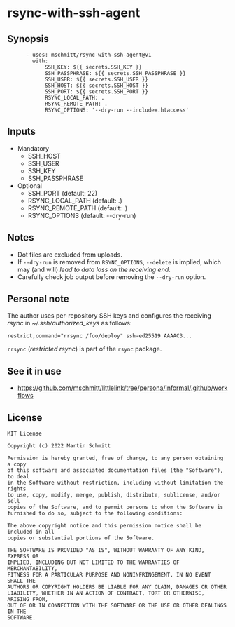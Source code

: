 # rsync-with-ssh-agent

## Synopsis

```
      - uses: mschmitt/rsync-with-ssh-agent@v1
        with: 
            SSH_KEY: ${{ secrets.SSH_KEY }}
            SSH_PASSPHRASE: ${{ secrets.SSH_PASSPHRASE }}
            SSH_USER: ${{ secrets.SSH_USER }}
            SSH_HOST: ${{ secrets.SSH_HOST }}
            SSH_PORT: ${{ secrets.SSH_PORT }}
            RSYNC_LOCAL_PATH: .
            RSYNC_REMOTE_PATH: .
            RSYNC_OPTIONS: '--dry-run --include=.htaccess'
```

## Inputs

* Mandatory
    * SSH_HOST
    * SSH_USER
    * SSH_KEY
    * SSH_PASSPHRASE
* Optional
    * SSH_PORT (default: 22)
    * RSYNC_LOCAL_PATH (default: .)
    * RSYNC_REMOTE_PATH (default: .)
    * RSYNC_OPTIONS (default: --dry-run)

## Notes

* Dot files are excluded from uploads.
* If `--dry-run` is removed from `RSYNC_OPTIONS`, `--delete` is implied, which may (and will) *lead to data loss on the receiving end*. 
* Carefully check job output before removing the `--dry-run` option.

## Personal note

The author uses per-repository SSH keys and configures the receiving _rsync_ in _~/.ssh/authorized_keys_ as follows:

```
restrict,command="rrsync /foo/deploy" ssh-ed25519 AAAAC3...
```

`rrsync` (_restricted rsync_) is part of the `rsync` package.

## See it in use

* https://github.com/mschmitt/littlelink/tree/persona/informal/.github/workflows

## License

```
MIT License

Copyright (c) 2022 Martin Schmitt

Permission is hereby granted, free of charge, to any person obtaining a copy
of this software and associated documentation files (the "Software"), to deal
in the Software without restriction, including without limitation the rights
to use, copy, modify, merge, publish, distribute, sublicense, and/or sell
copies of the Software, and to permit persons to whom the Software is
furnished to do so, subject to the following conditions:

The above copyright notice and this permission notice shall be included in all
copies or substantial portions of the Software.

THE SOFTWARE IS PROVIDED "AS IS", WITHOUT WARRANTY OF ANY KIND, EXPRESS OR
IMPLIED, INCLUDING BUT NOT LIMITED TO THE WARRANTIES OF MERCHANTABILITY,
FITNESS FOR A PARTICULAR PURPOSE AND NONINFRINGEMENT. IN NO EVENT SHALL THE
AUTHORS OR COPYRIGHT HOLDERS BE LIABLE FOR ANY CLAIM, DAMAGES OR OTHER
LIABILITY, WHETHER IN AN ACTION OF CONTRACT, TORT OR OTHERWISE, ARISING FROM,
OUT OF OR IN CONNECTION WITH THE SOFTWARE OR THE USE OR OTHER DEALINGS IN THE
SOFTWARE.
```
